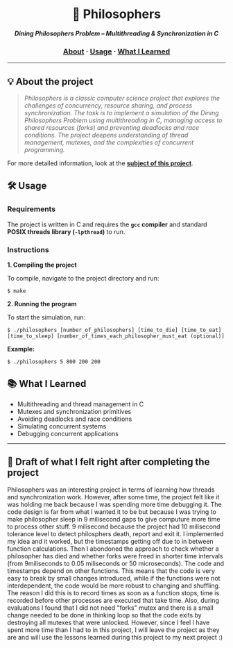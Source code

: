 <h1 align="center">
	🍝 Philosophers
</h1>

<p align="center">
	<b><i>Dining Philosophers Problem – Multithreading & Synchronization in C</i></b><br>
</p>

<h3 align="center">
	<a href="#%EF%B8%8F-about">About</a>
	<span> · </span>
	<a href="#%EF%B8%8F-usage">Usage</a>
	<span> · </span>
	<a href="#-What-I-Learned">What I Learned</a>
</h3>

---

## 💡 About the project

> _Philosophers is a classic computer science project that explores the challenges of concurrency, resource sharing, and process synchronization. The task is to implement a simulation of the Dining Philosophers Problem using multithreading in C, managing access to shared resources (forks) and preventing deadlocks and race conditions. The project deepens understanding of thread management, mutexes, and the complexities of concurrent programming._

For more detailed information, look at the [**subject of this project**](https://github.com/jonona912/42_philosophers/blob/main/philosophers_subject.pdf).

## 🛠️ Usage

### Requirements

The project is written in C and requires the **`gcc` compiler** and standard **POSIX threads library (`-lpthread`)** to run.

### Instructions

**1. Compiling the project**

To compile, navigate to the project directory and run:

```shell
$ make
```

**2. Running the program**

To start the simulation, run:

```shell
$ ./philosophers [number_of_philosophers] [time_to_die] [time_to_eat] [time_to_sleep] [number_of_times_each_philosopher_must_eat (optional)]
```

**Example:**

```shell
$ ./philosophers 5 800 200 200
```

## 📚 What I Learned

- Multithreading and thread management in C
- Mutexes and synchronization primitives
- Avoiding deadlocks and race conditions
- Simulating concurrent systems
- Debugging concurrent applications

---

## 📝 Draft of what I felt right after completing the project
Philosophers was an interesting project in terms of learning how threads and synchronization work. However, after some time, the project felt like it was holding me back because I was spending more time debugging it. The code design is far from what I wanted it to be but because I was trying to make philosopher sleep in 9 milisecond gaps to give computure more time to process other stuff. 9 milisecond because the project had 10 milisecond tolerance level to detect philosphers death, report and exit it. I implemented my idea and it worked, but the timestamps getting off due to in between function calculations. Then I abondoned the approach to check whether a philosopher has died and whether forks were freed in shorter time intervals (from 9miliseconds to 0.05 miliseconds or 50 microseconds). The code and timestamps depend on other functions. This means that the code is very easy to break by small changes introduced, while if the functions were not interdependent, the code would be more robust to changing and shuffling. The reason I did this is to record times as soon as a function stops, time is recorded before other processes are executed that take time. Also, during evaluations I found that I did not need "forks" mutex and there is a small change needed to be done in thinking loop so that the code exits by destroying all mutexes that were unlocked. However, since I feel I have spent more time than I had to in this project, I will leave the project as they are and will use the lessons learned during this project to my next project :)
